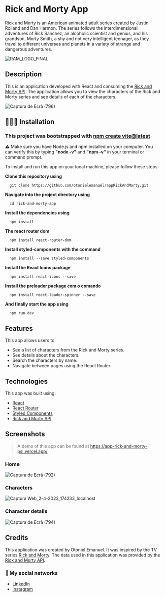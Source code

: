 # Rick and Morty App

<p>Rick and Morty is an American animated adult series created by Justin Roiland and Dan Harmon. The series follows the interdimensional adventures of Rick Sanchez, an alcoholic scientist and genius, and his grandson, Morty Smith, a shy and not very intelligent teenager, as they travel to different universes and planets in a variety of strange and dangerous adventures.</p>

![RAM_LOGO_FINAL](https://user-images.githubusercontent.com/93485038/229370139-dd9f6535-62cb-4b0f-87d5-65e6001cbff0.jpg)

## Description
This is an application developed with React and consuming the <a href="https://rickandmortyapi.com/">Rick and Morty API</a>. The application allows you to view the characters of the Rick and Morty series and see details of each of the characters. 

![Captura de Ecrã (796)](https://user-images.githubusercontent.com/93485038/229370259-bcd4b1f8-6aef-44ba-928d-5f068d6334bf.png)


## 👨🏽‍💻 Installation

### This project was bootstrapped with <a href="https://vitejs.dev/guide/">npm create vite@latest</a>

<p>⚠️ Make sure you have Node.js and npm installed on your computer. You can verify this by typing <strong>"node -v"</strong> and <strong>"npm -v"</strong> in your terminal or command prompt.</p>

To install and run this app on your local machine, please follow these steps:

<strong><p>Clone this repository using</p></strong>

```
  git clone https://github.com/otonielemanuel/appRickAndMorty.git
```

<strong><p>Navigate into the project directory using</p></strong>

```
  cd rick-and-morty-app
```

<strong><p>Install the dependencies using</p></strong>

```
  npm install
```

<strong><p>The react router dom</p></strong>

```
  npm install react-router-dom
```

<strong><p>Install styled-components with the command</p></strong>

```
  npm install --save styled-components
```

<strong><p>Install the React Icons package</p></strong>

```
  npm install react-icons --save
```

<strong><p>Install the preloader package com o comando</p></strong>

```
  npm install react-loader-spinner --save
```

<strong><p>And finally start the app using</p></strong>

```
  npm run dev
```

## Features

<p>This app allows users to:</p>

+ See a list of characters from the Rick and Morty series.
+ See details about the characters.
+ Search the characters by name.
+ Navigate between pages using the React Router.

## Technologies

<p>This app was built using:<p/>

+ <a href="https://legacy.reactjs.org/docs/getting-started.html">React</a>
+ <a href="https://reactrouter.com/en/main">React Router</a>
+ <a href="https://styled-components.com/">Styled Components</a>
+ <a href="https://rickandmortyapi.com/">Rick and Morty API</a>

## Screenshots

> A demo of this app can be found at https://app-rick-and-morty-psi.vercel.app/

### Home

![Captura de Ecrã (792)](https://user-images.githubusercontent.com/93485038/229369522-80db73fa-4581-403a-b83b-665b07921c98.png)

### Characters

![Captura Web_2-4-2023_174233_localhost](https://user-images.githubusercontent.com/93485038/229369402-2fd19281-4e8a-43be-ac15-f310f6141024.jpeg)

### Character details

![Captura de Ecrã (794)](https://user-images.githubusercontent.com/93485038/229369458-82075afa-246b-4fe1-ac3a-793594b96ed8.png)

## Credits

This application was created by Otoniel Emanuel. It was inspired by the TV series <a href="https://www.adultswim.com/videos/rick-and-morty/">Rick and Morty</a>. The data used in this application was provided by the <a href="https://rickandmortyapi.com/">Rick and Morty API</a>.

### 📱 My social networks

+ <a href="https://www.linkedin.com/in/otoniel-emanuel-b80727261/">LinkedIn</a>
+ <a href="https://www.instagram.com/eusouootis_">Instagram</a>
